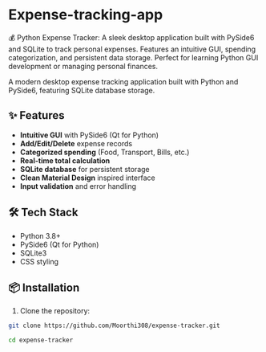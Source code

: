 # Expense-tracking-app

💰 Python Expense Tracker: A sleek desktop application built with PySide6 and SQLite to track personal expenses. Features an intuitive GUI, spending categorization, and persistent data storage. Perfect for learning Python GUI development or managing personal finances.


A modern desktop expense tracking application built with Python and PySide6, featuring SQLite database storage.

## ✨ Features

- **Intuitive GUI** with PySide6 (Qt for Python)
- **Add/Edit/Delete** expense records
- **Categorized spending** (Food, Transport, Bills, etc.)
- **Real-time total calculation**
- **SQLite database** for persistent storage
- **Clean Material Design** inspired interface
- **Input validation** and error handling

## 🛠️ Tech Stack

- Python 3.8+
- PySide6 (Qt for Python)
- SQLite3
- CSS styling

## 📦 Installation

1. Clone the repository:
```bash
git clone https://github.com/Moorthi308/expense-tracker.git

cd expense-tracker
